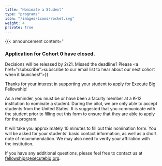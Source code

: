 ```yaml
---
title: "Nominate a Student"
type: "programs"
icon: "/images/icons/rocket.svg"
weight: 4
private: true
---
```


{{< announcement content="<h3>Application for Cohort 0 have closed.</h3>Decisions will be released by 2/21. Missed the deadline? Please <a href=\"/subscribe\">subscribe</a> to our email list to hear about our next cohort when it launches!">}}

Thanks for your interest in supporting your student to apply for Execute Big Fellowship! 

As a reminder, you must be or have been a faculty member at a K-12 institution to nominate a student. During the pilot, we are only able to accept students from the United States. It is suggested that you communicate with the student prior to filling out this form to ensure that they are able to apply for the program. 

It will take you approximately 10 minutes to fill out this nomination form. You will be asked for your students' basic contact information, as well as a short note of recommendation. We may also need to verify your affiliation with the institution. 

If you have any additional questions, please feel free to contact us at <fellowship@executebig.org>. 

<!-- 
{{< button text="Submit a Nomination" url="https://airtable.com/shrCYlTB58B1WcbrS" external=true >}}
-->